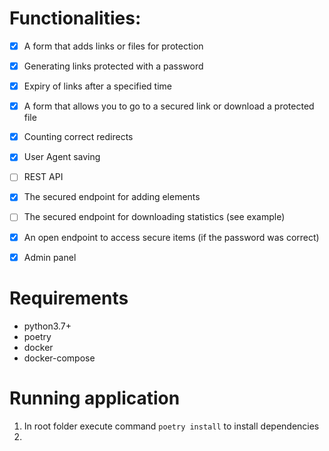 # Functionalities:

- [x] A form that adds links or files for protection
- [x] Generating links protected with a password
- [x] Expiry of links after a specified time
- [x] A form that allows you to go to a secured link or download a protected file
- [x] Counting correct redirects
- [x] User Agent saving
- [ ] REST API
- [x] The secured endpoint for adding elements
- [ ] The secured endpoint for downloading statistics (see example)
- [x] An open endpoint to access secure items (if the password was correct)
- [x] Admin panel


# Requirements
- python3.7+
- poetry
- docker
- docker-compose

# Running application
1. In root folder execute command `poetry install` to install dependencies
2. 


